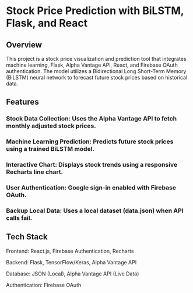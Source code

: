 # Stock Price Prediction with BiLSTM, Flask, and React

## Overview

This project is a stock price visualization and prediction tool that integrates machine learning, Flask, Alpha Vantage API, React, and Firebase OAuth authentication. The model utilizes a Bidirectional Long Short-Term Memory (BiLSTM) neural network to forecast future stock prices based on historical data.

## Features

### Stock Data Collection:  Uses the Alpha Vantage API to fetch monthly adjusted stock prices.

### Machine Learning Prediction: Predicts future stock prices using a trained BiLSTM model.

### Interactive Chart: Displays stock trends using a responsive Recharts line chart.

### User Authentication: Google sign-in enabled with Firebase OAuth.

### Backup Local Data: Uses a local dataset (data.json) when API calls fail.

## Tech Stack

Frontend: React.js, Firebase Authentication, Recharts

Backend: Flask, TensorFlow/Keras, Alpha Vantage API

Database: JSON (Local), Alpha Vantage API (Live Data)

Authentication: Firebase OAuth
